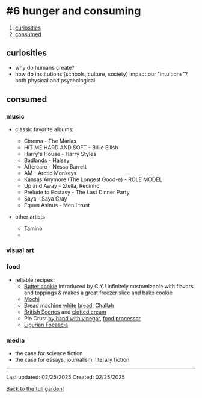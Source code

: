 # #6 hunger and consuming 

1. [curiosities](#curiosities)
2. [consumed](#consumed)

## curiosities
* why do humans create?
* how do institutions (schools, culture, society) impact our "intuitions"? both physical and psychological 

## consumed 

### music 
* classic favorite albums: 
    * Cinema - The Marías
    * HIT ME HARD AND SOFT - Billie Eilish 
    * Harry's House - Harry Styles 
    * Badlands - Halsey
    * Aftercare - Nessa Barrett 
    * AM - Arctic Monkeys 
    * Kansas Anymore (The Longest Good-e) - ROLE MODEL 
    * Up and Away - Σtella, Redinho 
    * Prelude to Ecstasy - The Last Dinner Party
    * Saya - Saya Gray
    * Equus Asinus - Men I trust 

* other artists
    * Tamino
    * 
    
### visual art

### food 
* reliable recipes:
    * [Butter cookie](https://www.delish.com/cooking/recipe-ideas/a20138735/butter-cookies-recipe/) introduced by C.Y.! infinitely customizable with flavors and toppings & makes a great freezer slice and bake cookie
    * [Mochi](https://www.justonecookbook.com/daifuku/)
    * Bread machine [white bread](https://www.kingarthurbaking.com/recipes/bread-machine-bread-easy-as-can-be-recipe), [Challah](https://www.breadmachinediva.com/challah-bread-recipe-for-the-bread-machine/)
    * [British Scones](https://www.internationaldessertsblog.com/best-british-scones-currents/) and [clotted cream](https://www.cupcakeproject.com/clotted-cream-recipe-making-clotted/)
    * Pie Crust [by hand with vinegar](https://food52.com/recipes/24906-four-twenty-blackbirds-all-butter-crust), [food processor](https://natashaskitchen.com/easy-pie-crust-recipe/)
    * [Ligurian Focaacia](https://www.saltfatacidheat.com/fat/ligurian-focaccia)

### media
* the case for science fiction
* the case for essays, journalism, literary fiction

------------
Last updated: 02/25/2025
Created: 02/25/2025

[Back to the full garden!](./index.md)